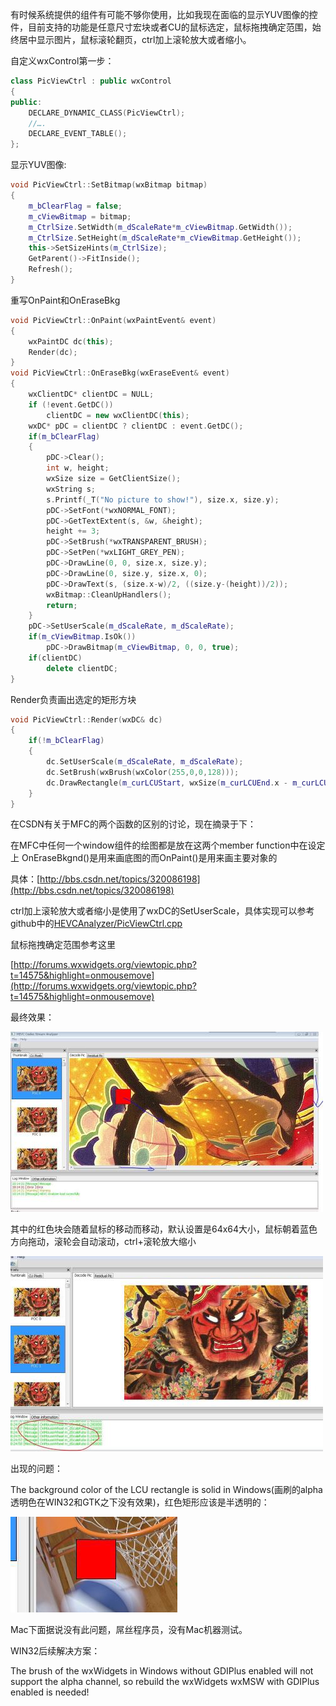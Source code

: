 <!-- 
.. link: 
.. description: 
.. tags: wxWidgets,
.. date: 2013/06/08 14:40:02
.. title: wxWidgets自定义绘图控件
.. slug: wxWidgets-Custom-UI
-->

有时候系统提供的组件有可能不够你使用，比如我现在面临的显示YUV图像的控件，目前支持的功能是任意尺寸宏块或者CU的鼠标选定，鼠标拖拽确定范围，始终居中显示图片，鼠标滚轮翻页，ctrl加上滚轮放大或者缩小。

自定义wxControl第一步：

```CPP
class PicViewCtrl : public wxControl
{
public:
	DECLARE_DYNAMIC_CLASS(PicViewCtrl);
	//….
	DECLARE_EVENT_TABLE();
};
```

显示YUV图像:

```CPP
void PicViewCtrl::SetBitmap(wxBitmap bitmap)
{
    m_bClearFlag = false;
    m_cViewBitmap = bitmap;
    m_CtrlSize.SetWidth(m_dScaleRate*m_cViewBitmap.GetWidth());
    m_CtrlSize.SetHeight(m_dScaleRate*m_cViewBitmap.GetHeight());
    this->SetSizeHints(m_CtrlSize);
    GetParent()->FitInside();
    Refresh();
}
```

重写OnPaint和OnEraseBkg

```CPP
void PicViewCtrl::OnPaint(wxPaintEvent& event)
{
    wxPaintDC dc(this);
    Render(dc);
}
void PicViewCtrl::OnEraseBkg(wxEraseEvent& event)
{
    wxClientDC* clientDC = NULL;
    if (!event.GetDC())
        clientDC = new wxClientDC(this);
    wxDC* pDC = clientDC ? clientDC : event.GetDC();
    if(m_bClearFlag)
    {
        pDC->Clear();
        int w, height;
        wxSize size = GetClientSize();
        wxString s;
        s.Printf(_T("No picture to show!"), size.x, size.y);
        pDC->SetFont(*wxNORMAL_FONT);
        pDC->GetTextExtent(s, &w, &height);
        height += 3;
        pDC->SetBrush(*wxTRANSPARENT_BRUSH);
        pDC->SetPen(*wxLIGHT_GREY_PEN);
        pDC->DrawLine(0, 0, size.x, size.y);
        pDC->DrawLine(0, size.y, size.x, 0);
        pDC->DrawText(s, (size.x-w)/2, ((size.y-(height))/2));
        wxBitmap::CleanUpHandlers();
        return;
    }
    pDC->SetUserScale(m_dScaleRate, m_dScaleRate);
    if(m_cViewBitmap.IsOk())
        pDC->DrawBitmap(m_cViewBitmap, 0, 0, true);
    if(clientDC)
        delete clientDC;
}
```

Render负责画出选定的矩形方块

```CPP
void PicViewCtrl::Render(wxDC& dc)
{
    if(!m_bClearFlag)
    {
        dc.SetUserScale(m_dScaleRate, m_dScaleRate);
        dc.SetBrush(wxBrush(wxColor(255,0,0,128)));
        dc.DrawRectangle(m_curLCUStart, wxSize(m_curLCUEnd.x - m_curLCUStart.x, m_curLCUEnd.y - m_curLCUStart.y));
    }
}
```

在CSDN有关于MFC的两个函数的区别的讨论，现在摘录于下：

在MFC中任何一个window组件的绘图都是放在这两个member function中在设定上 OnEraseBkgnd()是用来画底图的而OnPaint()是用来画主要对象的

具体：[http://bbs.csdn.net/topics/320086198](http://bbs.csdn.net/topics/320086198)

ctrl加上滚轮放大或者缩小是使用了wxDC的SetUserScale，具体实现可以参考github中的[HEVCAnalyzer/PicViewCtrl.cpp](https://github.com/XimingCheng/HEVCAnalyzer/blob/master/HEVCAnalyzer/PicViewCtrl.cpp)

鼠标拖拽确定范围参考这里

[http://forums.wxwidgets.org/viewtopic.php?t=14575&highlight=onmousemove](http://forums.wxwidgets.org/viewtopic.php?t=14575&highlight=onmousemove)

最终效果：

![image](../galleries/wxWidgets-Custom-UI/draw1.jpg)

其中的红色块会随着鼠标的移动而移动，默认设置是64x64大小，鼠标朝着蓝色方向拖动，滚轮会自动滚动，ctrl+滚轮放大缩小

![image](../galleries/wxWidgets-Custom-UI/draw2.jpg)

出现的问题：

The background color of the LCU rectangle is solid in Windows(画刷的alpha透明色在WIN32和GTK之下没有效果)，红色矩形应该是半透明的：

![image](../galleries/wxWidgets-Custom-UI/draw3.jpg)

Mac下面据说没有此问题，屌丝程序员，没有Mac机器测试。

WIN32后续解决方案：

The brush of the wxWidgets in Windows without GDIPlus enabled will not support the alpha channel, so rebuild the wxWidgets wxMSW with GDIPlus enabled is needed!
